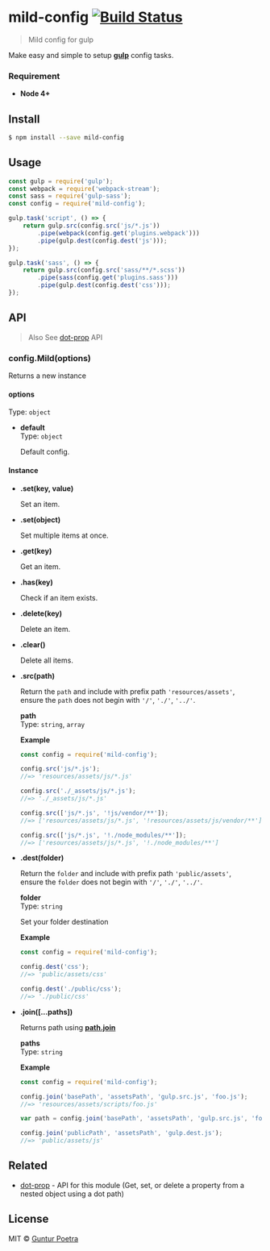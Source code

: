 # mild-config [![Build Status](https://travis-ci.org/iguntur/mild-config.svg?branch=master)](https://travis-ci.org/iguntur/mild-config)

> Mild config for gulp

Make easy and simple to setup __[gulp](https://www.npmjs.com/package/gulp)__ config tasks.


### Requirement

- __Node 4+__


## Install

``` bash
$ npm install --save mild-config
```


## Usage

``` js
const gulp = require('gulp');
const webpack = require('webpack-stream');
const sass = require('gulp-sass');
const config = require('mild-config');

gulp.task('script', () => {
    return gulp.src(config.src('js/*.js'))
        .pipe(webpack(config.get('plugins.webpack')))
        .pipe(gulp.dest(config.dest('js')));
});

gulp.task('sass', () => {
    return gulp.src(config.src('sass/**/*.scss'))
        .pipe(sass(config.get('plugins.sass')))
        .pipe(gulp.dest(config.dest('css')));
});
```


## API

> Also See [dot-prop](https://www.npmjs.com/package/dot-prop#api) API

### config.Mild(options)

Returns a new instance

#### options

Type: `object`

- __default__ <br>
    Type: `object` <br>

    Default config.

#### Instance

- __.set(key, value)__

    Set an item.

- __.set(object)__

    Set multiple items at once.

- __.get(key)__

    Get an item.

- __.has(key)__

    Check if an item exists.

- __.delete(key)__

    Delete an item.

- __.clear()__

    Delete all items.

- __.src(path)__

    Return the `path` and include with prefix path `'resources/assets'`, <br>
    ensure the `path` does not begin with `'/'`, `'./'`, `'../'`.

    __path__ <br>
    Type: `string`, `array`


    __Example__

    ``` js
    const config = require('mild-config');

    config.src('js/*.js');
    //=> 'resources/assets/js/*.js'

    config.src('./_assets/js/*.js');
    //=> './_assets/js/*.js'

    config.src(['js/*.js', '!js/vendor/**']);
    //=> ['resources/assets/js/*.js', '!resources/assets/js/vendor/**']

    config.src(['js/*.js', '!./node_modules/**']);
    //=> ['resources/assets/js/*.js', '!./node_modules/**']
    ```

- __.dest(folder)__

    Return the `folder` and include with prefix path `'public/assets'`, <br>
    ensure the `folder` does not begin with `'/'`, `'./'`, `'../'`.

    __folder__ <br>
    Type: `string`

    Set your folder destination

    __Example__

    ``` js
    const config = require('mild-config');

    config.dest('css');
    //=> 'public/assets/css'

    config.dest('./public/css');
    //=> './public/css'
    ```

- __.join([...paths])__

    Returns path using __[path.join](https://nodejs.org/api/path.html#path_path_join_paths)__

    __paths__ <br>
    Type: `string`

    __Example__

    ``` js
    const config = require('mild-config');

    config.join('basePath', 'assetsPath', 'gulp.src.js', 'foo.js');
    //=> 'resources/assets/scripts/foo.js'

    var path = config.join('basePath', 'assetsPath', 'gulp.src.js', 'foo.js');

    config.join('publicPath', 'assetsPath', 'gulp.dest.js');
    //=> 'public/assets/js'
    ```


## Related

- [dot-prop](https://github.com/sindresorhus/dot-prop) - API for this module (Get, set, or delete a property from a nested object using a dot path)


## License

MIT © [Guntur Poetra](http://guntur.starmediateknik.com)

